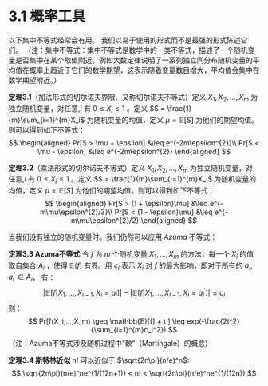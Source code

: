 # 3.1 概率工具

以下集中不等式经常会有用。 我们以易于使用的形式而不是最强的形式陈述它们。
（注：集中不等式：集中不等式是数学中的一类不等式，描述了一个随机变量是否集中在某个取值附近。例如大数定律说明了一系列独立同分布随机变量的平均值在概率上趋近于它们的数学期望，这表示随着变量数目增大，平均值会集中在数学期望附近。）

**定理3.1**（加法形式的切尔诺夫界限、又称切尔诺夫不等式）定义 $X_1,X_2 ,...,X_m$ 为独立随机变量，对任意,$i$ 有 $0\leq X_i \leq 1$ 。定义 $S = \frac{1}{m}\sum_{i=1}^{m}X_i$ 为随机变量的均值，定义 $\mu = \mathbb{E}[S]$ 为他们的期望均值。则可以得到如下不等式：
$$
\begin{aligned}
    Pr[S > \mu + \epsilon] &\leq e^{-2m\epsilon^{2}}\\
    Pr[S < \mu - \epsilon] &\leq e^{-2m\epsilon^{2}}   
\end{aligned}
$$

**定理3.2**（乘法形式的切尔诺夫不等式）定义 $X_1,X_2 ,...,X_m$ 为独立随机变量，对任意,$i$ 有 $0\leq X_i \leq 1$ 。定义 $S = \frac{1}{m}\sum_{i=1}^{m}X_i$ 为随机变量的均值，定义 $\mu = \mathbb{E}[S]$ 为他们的期望均值。则可以得到如下不等式：
$$
\begin{aligned}
    Pr[S > (1 + \epsilon)\mu] &\leq e^{-m\mu\epsilon^{2}/3}\\
    Pr[S < (1 - \epsilon)\mu] &\leq e^{-m\mu\epsilon^{2}/2}  
\end{aligned}
$$

当我们没有独立的随机变量时。我们仍然可以应用 $Azuma$ 不等式：

**定理3.3 Azuma不等式** 令 $f$ 为 $m$ 个随机变量 $X_1,...,X_m$ 的方法，每一个 $X_i$ 的值取自集合 $A_i$ ，使得 $\mathbb{E}(f)$ 有界。用 $c_i$ 表示 $X_i$ 对 $f$ 的最大影响，即对于所有的 $a_i,a_i^{\prime} \in A_i$， 有：
$$
|\mathbb{E}[f|X_1,...,X_{i-1},X_i=a_i]|-|\mathbb{E}[f|X_1,...,X_{i-1},X_i=a_i^\prime]| \leq c_i
$$
则：
$$
Pr[f(X_i,...,X_m) \geq \mathbb{E}[f] + t ] \leq exp(-\frac{2t^2}{\sum_{i=1}^{m}c_i^2})
$$
（注：Azuma不等式涉及随机过程中“鞅”（Martingale）的概念）

**定理3.4 斯特林近似** $n!$ 可以近似于 $\sqrt{2n\pi}(n/e)^n$:
$$
\sqrt{2n\pi}(n/e)^ne^{1/(12n+1)} < n! < \sqrt{2n\pi}(n/e)^ne^{1/(12n)}
$$